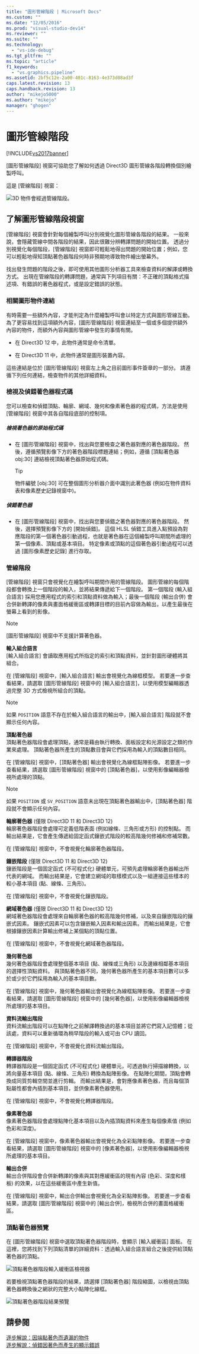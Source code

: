 ```yaml
---
title: "圖形管線階段 | Microsoft Docs"
ms.custom: ""
ms.date: "12/05/2016"
ms.prod: "visual-studio-dev14"
ms.reviewer: ""
ms.suite: ""
ms.technology: 
  - "vs-ide-debug"
ms.tgt_pltfrm: ""
ms.topic: "article"
f1_keywords: 
  - "vs.graphics.pipeline"
ms.assetid: 2bf5c12e-2a00-401c-8163-4e373d08ad3f
caps.latest.revision: 13
caps.handback.revision: 13
author: "mikejo5000"
ms.author: "mikejo"
manager: "ghogen"
---
```

# 圖形管線階段
[!INCLUDE[vs2017banner](../code-quality/includes/vs2017banner.md)]

\[圖形管線階段\] 視窗可協助您了解如何透過 Direct3D 圖形管線各階段轉換個別繪製呼叫。  
  
 這是 \[管線階段\] 視窗：  
  
 ![3D 物件會經過管線階段。](../debugger/media/gfx_diag_demo_pipeline_stages_orientation.png "gfx\_diag\_demo\_pipeline\_stages\_orientation")  
  
## 了解圖形管線階段視窗  
 \[管線階段\] 視窗會針對每個繪製呼叫分別視覺化圖形管線各階段的結果。  一般來說，會隱藏管線中間各階段的結果，因此很難分辨轉譯問題的開始位置。  透過分別視覺化每個階段，\[管線階段\] 視窗即可輕鬆地得出問題的開始位置；例如，您可以輕鬆地得知頂點著色器階段何時非預期地導致物件繪出螢幕外。  
  
 找出發生問題的階段之後，即可使用其他圖形分析器工具來檢查資料的解譯或轉換方式。  出現在管線階段的轉譯問題，通常與下列項目有關：不正確的頂點格式描述項、有錯誤的著色器程式，或是設定錯誤的狀態。  
  
### 相關圖形物件連結  
 有時需要一些額外內容，才能判定為什麼繪製呼叫會以特定方式與圖形管線互動。  為了更容易找到這項額外內容，\[圖形管線階段\] 視窗連結至一個或多個提供額外內容的物件，而額外內容與圖形管線中發生的事情有關。  
  
-   在 Direct3D 12 中，此物件通常是命令清單。  
  
-   在 Direct3D 11 中，此物件通常是圖形裝置內容。  
  
 這些連結是位於 \[圖形管線階段\] 視窗左上角之目前圖形事件簽章的一部分。  請遵循下列任何連結，檢查物件的其他詳細資料。  
  
### 檢視及偵錯著色器程式碼  
 您可以檢查和偵錯頂點、輪廓、網域、幾何和像素著色器的程式碼，方法是使用 \[管線階段\] 視窗中其各自階段底部的控制項。  
  
##### 檢視著色器的原始程式碼  
  
-   在 \[圖形管線階段\] 視窗中，找出與您要檢查之著色器對應的著色器階段。  然後，遵循預覽影像下方的著色器階段標題連結；例如，遵循 \[頂點著色器 obj:30\] 連結檢視頂點著色器原始程式碼。  
  
    > [!TIP]
    >  物件編號 \[obj:30\] 可在整個圖形分析器介面中識別此著色器 \(例如在物件資料表和像素歷史記錄視窗中\)。  
  
##### 偵錯著色器  
  
-   在 \[圖形管線階段\] 視窗中，找出與您要偵錯之著色器對應的著色器階段。  然後，選擇預覽影像下方的 \[開始偵錯\]。  這個 HLSL 偵錯工具進入點預設為對應階段的第一個著色器引動過程，也就是著色器在這個繪製呼叫期間所處理的第一個像素、頂點或基本項目。  特定像素或頂點的這個著色器引動過程可以透過 \[圖形像素歷史記錄\] 進行存取。  
  
### 管線階段  
 \[管線階段\] 視窗只會視覺化在繪製呼叫期間作用的管線階段。  圖形管線的每個階段都會轉換上一個階段的輸入，並將結果傳遞給下一個階段。  第一個階段 \(輸入組合語言\) 採用您應用程式的索引和頂點資料做為輸入；最後一個階段 \(輸出合併\) 會合併新轉譯的像素與畫面格緩衝區或轉譯目標的目前內容做為輸出，以產生最後在螢幕上看到的影像。  
  
> [!NOTE]
>  \[圖形管線階段\] 視窗中不支援計算著色器。  
  
 **輸入組合語言**  
 \[輸入組合語言\] 會讀取應用程式所指定的索引和頂點資料，並針對圖形硬體將其組合。  
  
 在 \[管線階段\] 視窗中，\[輸入組合語言\] 輸出會視覺化為線框模型。  若要進一步查看結果，請選取 \[圖形管線階段\] 視窗中的 \[輸入組合語言\]，以使用模型編輯器透過完整 3D 方式檢視所組合的頂點。  
  
> [!NOTE]
>  如果 `POSITION` 語意不存在於輸入組合語言的輸出中，\[輸入組合語言\] 階段就不會顯示任何內容。  
  
 **頂點著色器**  
 頂點著色器階段會處理頂點，通常是藉由執行轉換、面板設定和光源設定之類的作業來處理。  頂點著色器所產生的頂點數目會與它們採用為輸入的頂點數目相同。  
  
 在 \[管線階段\] 視窗中，\[頂點著色器\] 輸出會視覺化為線框點陣影像。  若要進一步查看結果，請選取 \[圖形管線階段\] 視窗中的 \[頂點著色器\]，以使用影像編輯器檢視所處理的頂點。  
  
> [!NOTE]
>  如果 `POSITION` 或 `SV_POSITION` 語意未出現在頂點著色器輸出中，\[頂點著色器\] 階段就不會顯示任何內容。  
  
 **輪廓著色器** \(僅限 Direct3D 11 和 Direct3D 12\)  
 輪廓著色器階段會處理可定義低階表面 \(例如線條、三角形或方形\) 的控制點。  而輸出結果是，它會產生傳遞給固定函式鑲嵌式階段的較高階幾何修補和修補常數。  
  
 在 \[管線階段\] 視窗中，不會視覺化輪廓著色器階段。  
  
 **鑲嵌階段** \(僅限 Direct3D 11 和 Direct3D 12\)  
 鑲嵌階段是一個固定函式 \(不可程式化\) 硬體單元，可預先處理輪廓著色器輸出所代表的網域。  而輸出結果是，它會建立網域的取樣模式以及一組連接這些樣本的較小基本項目 \(點、線條、三角形\)。  
  
 在 \[管線階段\] 視窗中，不會視覺化鑲嵌階段。  
  
 **網域著色器** \(僅限 Direct3D 11 和 Direct3D 12\)  
 網域著色器階段會處理來自輪廓著色器的較高階幾何修補，以及來自鑲嵌階段的鑲嵌式因素。  鑲嵌式因素可以包含鑲嵌輸入因素和輸出因素。  而輸出結果是，它會根據鑲嵌因素計算輸出修補上某個點的頂點位置。  
  
 在 \[管線階段\] 視窗中，不會視覺化網域著色器階段。  
  
 **幾何著色器**  
 幾何著色器階段會處理整個基本項目 \(點、線條或三角形\) 以及邊緣相鄰基本項目的選擇性頂點資料。  與頂點著色器不同，幾何著色器所產生的基本項目數可以多於或少於它們採用為輸入的基本項目數。  
  
 在 \[管線階段\] 視窗中，幾何著色器輸出會視覺化為線框點陣影像。  若要進一步查看結果，請選取 \[圖形管線階段\] 視窗中的 \[幾何著色器\]，以使用影像編輯器檢視所處理的基本項目。  
  
 **資料流輸出階段**  
 資料流輸出階段可以在點陣化之前解譯轉換過的基本項目並將它們寫入記憶體；從該處，資料可以重新循環為稍早階段的輸入或可由 CPU 讀回。  
  
 在 \[管線階段\] 視窗中，不會視覺化資料流輸出階段。  
  
 **轉譯器階段**  
 轉譯器階段是一個固定函式 \(不可程式化\) 硬體單元，可透過執行掃描線轉換，以將向量基本項目 \(點、線條、三角形\) 轉換為點陣影像。  在點陣化期間，頂點會轉換成同質剪輯空間並進行剪輯。  而輸出結果是，會對應像素著色器，而且每個頂點屬性都會內插到基本項目，並供像素著色器使用。  
  
 在 \[管線階段\] 視窗中，不會視覺化轉譯器階段。  
  
 **像素著色器**  
 像素著色器階段會處理點陣化基本項目以及內插頂點資料來產生每個像素值 \(例如色彩和深度\)。  
  
 在 \[管線階段\] 視窗中，像素著色器輸出會視覺化為全彩點陣影像。  若要進一步查看結果，請選取 \[圖形管線階段\] 視窗中的 \[像素著色器\]，以使用影像編輯器檢視所處理的基本項目。  
  
 **輸出合併**  
 輸出合併階段會合併新轉譯的像素與其對應緩衝區的現有內容 \(色彩、深度和樣板\) 的效果，以在這些緩衝區中產生新值。  
  
 在 \[管線階段\] 視窗中，輸出合併輸出會視覺化為全彩點陣影像。  若要進一步查看結果，請選取 \[圖形管線階段\] 視窗中的 \[輸出合併\]，檢視所合併的畫面格緩衝區。  
  
### 頂點著色器預覽  
 在 \[圖形管線階段\] 視窗中選取頂點著色器階段時，會顯示 \[輸入緩衝區\] 面板。  在這裡，您將找到下列頂點清單的詳細資料：透過輸入組合語言組合之後提供給頂點著色器的頂點。  
  
 ![頂點著色器階段輸入緩衝區檢視器](../debugger/media/gfx_diag_vertex_shader_inbuffers.png "gfx\_diag\_vertex\_shader\_inbuffers")  
  
 若要檢視頂點著色器階段的結果，請選擇 \[頂點著色器\] 階段縮圖，以檢視由頂點著色器轉換後之網狀的完整大小點陣化線框。  
  
 ![頂點著色器階段結果預覽](~/debugger/graphics/media/gfx_diag_vertex_shader_preview.png "gfx\_diag\_vertex\_shader\_preview")  
  
## 請參閱  
 [逐步解說：因端點著色而遺漏的物件](../debugger/walkthrough-missing-objects-due-to-vertex-shading.md)   
 [逐步解說：偵錯因著色而產生的顯示錯誤](../debugger/walkthrough-debugging-rendering-errors-due-to-shading.md)